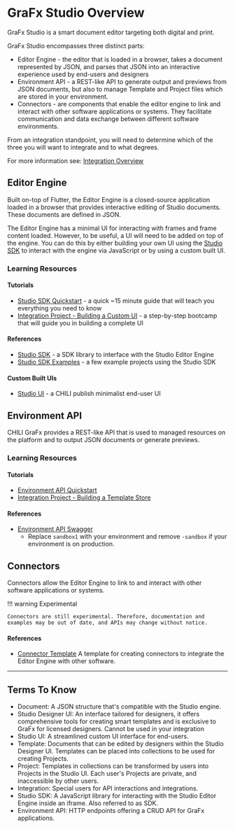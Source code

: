 # GraFx Studio Overview

GraFx Studio is a smart document editor targeting both digital and print.

GraFx Studio encompasses three distinct parts:

- Editor Engine - the editor that is loaded in a browser, takes a document represented by JSON, and parses that JSON into an interactive experience used by end-users and designers
- Environment API - a REST-like API to generate output and previews from JSON documents, but also to manage Template and Project files which are stored in your environment.
- Connectors - are components that enable the editor engine to link and interact with other software applications or systems. They facilitate communication and data exchange between different software environments.

From an integration standpoint, you will need to determine which of the three you will want to integrate and to what degrees.

For more information see: [Integration Overview](../../../GraFx-Developers/grafx-studio/integration-overview/01-overview/)

## Editor Engine

Built on-top of Flutter, the Editor Engine is a closed-source application loaded in a browser that provides interactive editing of Studio documents. These documents are defined in JSON.

The Editor Engine has a minimal UI for interacting with frames and frame content loaded. However, to be useful, a UI will need to be added on top of the engine. You can do this by either building your own UI using the [Studio SDK]() to interact with the engine via JavaScript or by using a custom built UI.

### Learning Resources

#### Tutorials

- [Studio SDK Quickstart](../../../GraFx-Developers/grafx-studio/editor-engine/studio-sdk-quickstart/01-overview/) - a quick ~15 minute guide that will teach you everything you need to know
- [Integration Project - Building a Custom UI](../../../GraFx-Developers/grafx-studio/workshop-building-a-template-store/00-workshop-overview/) - a step-by-step bootcamp that will guide you in building a complete UI


#### References

- [Studio SDK](https://github.com/chili-publish/studio-sdk) - a SDK library to interface with the Studio Editor Engine
- [Studio SDK Examples](https://github.com/chili-publish/studio-sdk/tree/main/examples/sdk) - a few example projects using the Studio SDK

#### Custom Built UIs

- [Studio UI](https://github.com/chili-publish/studio-ui) - a CHILI publish minimalist end-user UI


## Environment API

CHILI GraFx provides a REST-like API that is used to managed resources on the platform and to output JSON documents or generate previews.

### Learning Resources

#### Tutorials

- [Environment API Quickstart](../../../GraFx-Developers/environment-api/01-overview/)
- [Integration Project - Building a Template Store](../../../GraFx-Developers/grafx-studio/workshop-building-a-template-store/00-workshop-overview/)

#### References

- [Environment API Swagger](https://sandbox1.chili-publish-sandbox.online/grafx/swagger/index.html)
    - Replace `sandbox1` with your environment and remove `-sandbox` if your environment is on production.

## Connectors

Connectors allow the Editor Engine to link to and interact with other software applications or systems.

!!! warning Experimental

    Connectors are still experimental. Therefore, documentation and examples may be out of date, and APIs may change without notice.

#### References

- [Connector Template](https://github.com/chili-publish/grafx-connector-template) A template for creating connectors to integrate the Editor Engine with other software.

----

## Terms To Know

- Document: A JSON structure that's compatible with the Studio engine.
- Studio Designer UI: An interface tailored for designers, it offers comprehensive tools for creating smart templates and is exclusive to GraFx for licensed designers. Cannot be used in your integration
- Studio UI: A streamlined custom UI interface for end-users.
- Template: Documents that can be edited by designers within the Studio Designer UI. Templates can be placed into collections to be used for creating Projects.
- Project: Templates in collections can be transformed by users into Projects in the Studio UI. Each user's Projects are private, and inaccessible by other users.
- Integration: Special users for API interactions and integrations.
- Studio SDK: A JavaScript library for interacting with the Studio Editor Engine inside an iframe. Also referred to as SDK.
- Environment API: HTTP endpoints offering a CRUD API for GraFx applications.
